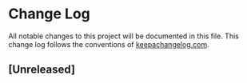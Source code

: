 # Change Log
All notable changes to this project will be documented in this file. This change log follows the conventions of [keepachangelog.com](http://keepachangelog.com/).

## [Unreleased]